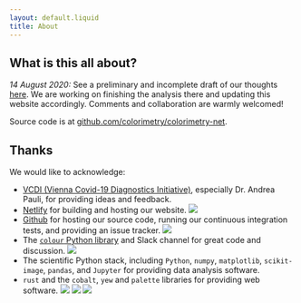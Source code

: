 ```yaml
---
layout: default.liquid
title: About
---
```


## What is this all about?

*14 August 2020:* See a preliminary and incomplete draft of our thoughts
[here](https://github.com/colorimetry/colorimetry-net/blob/master/HNB/spectral%20analysis.ipynb).
We are working on finishing the analysis there and updating this website
accordingly. Comments and collaboration are warmly welcomed!

Source code is at
[github.com/colorimetry/colorimetry-net](https://github.com/colorimetry/colorimetry-net).

## Thanks

We would like to acknowledge:

- [VCDI (Vienna Covid-19 Diagnostics Initiative)](http://www.vcdi.net/), especially Dr. Andrea Pauli, for providing ideas and feedback.
- [Netlify](https://www.netlify.com) for building and hosting our website. <img class="about-icon" src="/images/netlify-orbit-diamond.jpg"/>
- [Github](https://github.com) for hosting our source code, running our continuous integration tests, and providing an issue tracker. <img class="about-icon" src="/images/Octocat.png" />
- The [`colour` Python library](https://github.com/colour-science/colour/) and Slack channel for great code and discussion. <img class="about-icon" src="/images/Colour_Logo_Medium_001.png"/>
- The scientific Python stack, including `Python`, `numpy`, `matplotlib`, `scikit-image`, `pandas`, and `Jupyter` for providing data analysis software.
- `rust` and the `cobalt`, `yew` and `palette` libraries for providing web software. <img class="about-icon" src="/images/rust-logo-blk.svg"> <img class="about-icon" src="/images/cobalt.png"> <img class="about-icon" src="/images/yew.svg"/>

